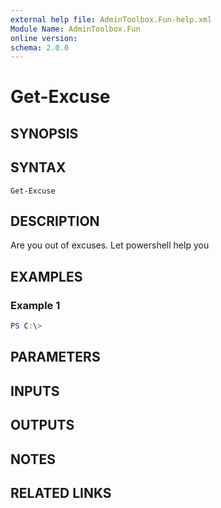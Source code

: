 ```yaml
---
external help file: AdminToolbox.Fun-help.xml
Module Name: AdminToolbox.Fun
online version:
schema: 2.0.0
---
```


# Get-Excuse

## SYNOPSIS

## SYNTAX

```
Get-Excuse
```

## DESCRIPTION
Are you out of excuses.
Let powershell help you

## EXAMPLES

### Example 1
```powershell
PS C:\> 
```



## PARAMETERS

## INPUTS

## OUTPUTS

## NOTES

## RELATED LINKS
